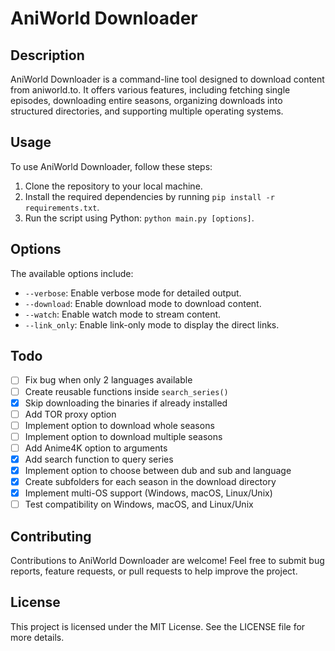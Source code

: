 # AniWorld Downloader

## Description

AniWorld Downloader is a command-line tool designed to download content from aniworld.to. It offers various features, including fetching single episodes, downloading entire seasons, organizing downloads into structured directories, and supporting multiple operating systems.

## Usage

To use AniWorld Downloader, follow these steps:

1. Clone the repository to your local machine.
2. Install the required dependencies by running `pip install -r requirements.txt`.
3. Run the script using Python: `python main.py [options]`.

## Options

The available options include:

- `--verbose`: Enable verbose mode for detailed output.
- `--download`: Enable download mode to download content.
- `--watch`: Enable watch mode to stream content.
- `--link_only`: Enable link-only mode to display the direct links.

## Todo

- [ ] Fix bug when only 2 languages available
- [ ] Create reusable functions inside `search_series()`
- [x] Skip downloading the binaries if already installed
- [ ] Add TOR proxy option
- [ ] Implement option to download whole seasons
- [ ] Implement option to download multiple seasons
- [ ] Add Anime4K option to arguments
- [x] Add search function to query series
- [x] Implement option to choose between dub and sub and language
- [x] Create subfolders for each season in the download directory
- [x] Implement multi-OS support (Windows, macOS, Linux/Unix)
- [ ] Test compatibility on Windows, macOS, and Linux/Unix

## Contributing

Contributions to AniWorld Downloader are welcome! Feel free to submit bug reports, feature requests, or pull requests to help improve the project.

## License

This project is licensed under the MIT License. See the LICENSE file for more details.